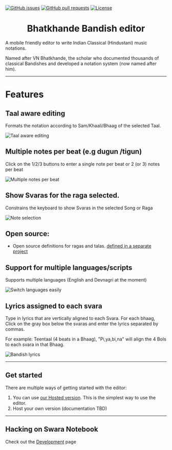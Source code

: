 [![GitHub issues](https://img.shields.io/github/issues-raw/Studio-kalavati/Bandish-editor?style=for-the-badge&logo=github)](https://github.com/Studio-kalavati/Bandish-editor/issues)
[![GitHub pull requests](https://img.shields.io/github/issues-pr/Studio-kalavati/Bandish-editor?style=for-the-badge&logo=github)](https://github.com/Studio-kalavati/Bandish-editor/pulls)
[![License](https://img.shields.io/github/license/Studio-kalavati/Bandish-editor?style=for-the-badge)](license.txt)


<p>
<h1 align="center">Bhatkhande Bandish editor</h1>

A mobile friendly editor to write Indian Classical (Hindustani) music notations.

Named after VN Bhatkhande, the scholar who documented thousands of classical Bandishes and developed a notation system (now named after him).

---

# Features


## Taal aware editing

Formats the notation according to Sam/Khaali/Bhaag of the selected Taal.

![Taal aware editing](https://user-images.githubusercontent.com/89076/225162591-fef23263-0fa0-4262-9809-47fba749be38.gif)

## Multiple notes per beat (e.g dugun /tigun)

Click on the 1/2/3 buttons to enter a single note per beat or 2 (or 3) notes per beat

![Multiple notes per beat](https://user-images.githubusercontent.com/89076/205819071-527642f1-6ec0-4875-b502-a663bf77d63d.gif)

## Show Svaras for the raga selected.

Constrains the  keyboard to show Svaras in the selected Song or Raga

![Note selection](https://user-images.githubusercontent.com/89076/225162468-f6821bd1-15a6-4fbc-9d3c-ebee75aa1c4c.gif )


## Open source:

- Open source definitions for ragas and talas. [defined in a separate project](https://github.com/Studio-kalavati/sargam-spec/)


## Support for multiple languages/scripts

Supports multiple languages (English and Devnagri at the moment)

![Switch  languages easily](https://user-images.githubusercontent.com/89076/205581667-11a3d9e3-320d-4a94-884d-bd6a4fedd94c.gif)


## Lyrics assigned to each svara

Type in lyrics that are vertically aligned to each Svara. 
For each bhaag, Click on the gray box below the svaras and enter the lyrics separated by commas.

For example: Teentaal (4 beats in a Bhaag), "Pi,ya,bi,na" will align the 4 Bols to each svara in that Bhaag.


![Bandish lyrics](https://user-images.githubusercontent.com/89076/205826468-00d2b48f-56e2-4ac0-a01d-a6ed8393335a.gif)

--- 

## Get started

There are multiple ways of getting started with the editor:

1. You can use [our Hosted version](https://swaranotebook.com/ "Bhatkhande Bandish Editor").  This is the simplest way to use the editor.
1. Host your own version (documentation TBD)

---

## Hacking on Swara Notebook

Check out the [Development](./Development.md) page
